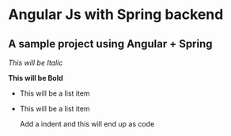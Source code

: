 Angular Js with Spring backend
==============

A sample project using Angular + Spring
--------------

*This will be Italic*

**This will be Bold**

- This will be a list item
- This will be a list item

    Add a indent and this will end up as code